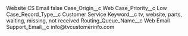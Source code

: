 <?xml version="1.0" encoding="UTF-8"?>
<CustomMetadata xmlns="http://soap.sforce.com/2006/04/metadata" xmlns:xsi="http://www.w3.org/2001/XMLSchema-instance" xmlns:xsd="http://www.w3.org/2001/XMLSchema">
    <label>Website CS Email</label>
    <protected>false</protected>
    <values>
        <field>Case_Origin__c</field>
        <value xsi:type="xsd:string">Web</value>
    </values>
    <values>
        <field>Case_Priority__c</field>
        <value xsi:type="xsd:string">Low</value>
    </values>
    <values>
        <field>Case_Record_Type__c</field>
        <value xsi:type="xsd:string">Customer Service</value>
    </values>
    <values>
        <field>Keyword__c</field>
        <value xsi:type="xsd:string">tv, website, parts, waiting, missing, not received</value>
    </values>
    <values>
        <field>Routing_Queue_Name__c</field>
        <value xsi:type="xsd:string">Web Email</value>
    </values>
    <values>
        <field>Support_Email__c</field>
        <value xsi:type="xsd:string">info@tvcustomerinfo.com</value>
    </values>
</CustomMetadata>
